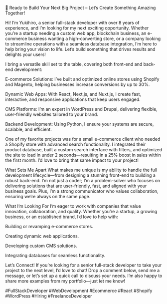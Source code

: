 🚀 Ready to Build Your Next Big Project – Let’s Create Something Amazing Together!


Hi! I’m Yukihiro, a senior full-stack developer with over 8 years of experience, and I’m looking for my next exciting opportunity. Whether you’re a startup needing a custom web app, blockchain business, an e-commerce business wanting a high-converting store, or a company looking to streamline operations with a seamless database integration, I’m here to help bring your vision to life. Let’s build something that drives results and delights your users!

 I bring a versatile skill set to the table, covering both front-end and back-end development:

E-commerce Solutions: I’ve built and optimized online stores using Shopify and Magento, helping businesses increase conversions by up to 30%.

Dynamic Web Apps: With React, Next.js, and Nuxt.js, I create fast, interactive, and responsive applications that keep users engaged.

CMS Platforms: I’m an expert in WordPress and Drupal, delivering flexible, user-friendly websites tailored to your brand.

Backend Development: Using Python, I ensure your systems are secure, scalable, and efficient.

One of my favorite projects was for a small e-commerce client who needed a Shopify store with advanced search functionality. I integrated their product database, built a custom search interface with filters, and optimized the site to load in under 2 seconds—resulting in a 25% boost in sales within the first month. I’d love to bring that same impact to your project!

What Sets Me Apart What makes me unique is my ability to handle the full development lifecycle—from designing a stunning front-end to building a robust back-end. I’m not just a coder; I’m a problem-solver who focuses on delivering solutions that are user-friendly, fast, and aligned with your business goals. Plus, I’m a strong communicator who values collaboration, ensuring we’re always on the same page.

What I’m Looking For I’m eager to work with companies that value innovation, collaboration, and quality. Whether you’re a startup, a growing business, or an established brand, I’d love to help with:

Building or revamping e-commerce stores.

Creating dynamic web applications.

Developing custom CMS solutions.

Integrating databases for seamless functionality.

Let’s Connect! If you’re looking for a senior full-stack developer to take your project to the next level, I’d love to chat! Drop a comment below, send me a message, or let’s set up a quick call to discuss your needs. I’m also happy to share more examples from my portfolio—just let me know!

#FullStackDeveloper #WebDevelopment #Ecommerce #React #Shopify #WordPress #Hiring #FreelanceDeveloper
